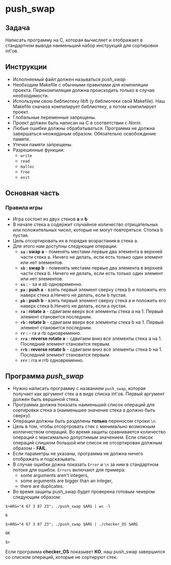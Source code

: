 # push_swap

## Задача 
Написать программу на C, которая вычисляет и отображает в стандартном выводе наименьший набор инструкций для сортировки int'ов.

## Инструкции
- Исполняемый файл должен называться *push_swap*
- Необходим Makefile с обычными правилами для компиляции проекта. Перекомпиляция должна происходить только в случае необходимости.
- Используем свою библиотеку libft (у библиотеки свой Makefile). Наш Makefile сначаоа компилирует библиотеку, а потом компилирует проект.
- Глобальные переменные запрещены.
- Проект должен быть написан на C в соответствии с *Norm*.
- Любые ошибки должны обрабатываться. Программа не должна завершаться неожиданым образом. Обязательно освобождение памяти.
- Утечки памяти запрещены.
- Разрешенные функции:
	- `write`
	- `read`
	- `malloc`
	- `free`
	- `exit`

## Основная часть

### Правила игры
- Игра состоит из двух стеков **a** и **b**
- В начале стека a содержит случайное количество отрицательных или положительных чисел, которые не могут повторяться. Стопка b пустая.
- Цель отсортировать их в порядке возрастания в стека a.
- Для этого нам доступны следующие операции:
	- **`sa` : swap a** - поменять местами первые два элемента в верхней части стека a. Ничего не делать, если есть только один элемент или нет элементов.
	- **`sb` : swap b** - поменять местами первые два элемента в верхней части стека b. Ничего не делать, если есть только один элемент или нет элементов.
	- **`ss` :** - sa и sb одновременно.
	- **`pa` : push a** - взять первый элемент сверху стека b и положить его наверх стека a.Ничего не делать, если b пустая.
	- **`pb` : push b** - взять первый элемент сверху стека a и положить его наверх стека b.Ничего не делать, если a пустая.
	- **`ra` : rotate a** - сдвигаем вверх все элементы стека a на 1. Первый элемент становится последним.
	- **`rb` : rotate b** - сдвигаем вверх все элементы стека b на 1. Первый элемент становится последним.
	- **`rr` :** - ra и rb одновременно.
	- **`rra` : reverse rotate a** - сдвигаем вниз все элементы стека a на 1. Последний элемент становится первым.
	- **`rrb` : reverse rotate b** - сдвигаем вниз все элементы стека b на 1. Последний элемент становится первым.
	- **`rrr` :** rra и rrb одновременно.

## Программа *push_swap*

- Нужно написать программу с названием `push_swap`, которая получает как аргумент стек a в виде списка int'ов. Первый аргумент должен быть вершиной стека.
- Программа должна показать наименьший список операций для сортировки стека a (наименьшее значение стека a должно быть сверху).
- Операции должны быть разделены **только** переносом строки `\n`.
- Цель в том, чтобы отсортровать стек с минимально возможным колличеством операций. Во время защиты сравнивается количество операций с максимально допустимым значением. Если список операций слишком большой или список не отсортирован должным образом - **FAIL**.
- Если параметры не указаны, программа не должна ничего отображать и подсказывать.
- В случае ошибки дожна показать `Error` и `\n` за ним в стандартном потоке для ошибок. `Errors` включают для примера:
	 - some arguments aren’t integers, 
	 - some arguments are bigger than an integer, 
	 - there are duplicates.
- Во время защиты push_swap будет проверена готовым чекером следующим образом:

`$>ARG="4 67 3 87 23"; ./push_swap $ARG | wc -l`

`6`

`$>ARG="4 67 3 87 23"; ./push_swap $ARG | ./checker_OS $ARG`

`OK`

`$>`

Если программа **checker_OS** показывет **KO**, наш push_swap завершился со списком операций, которые не сортируют стек.
